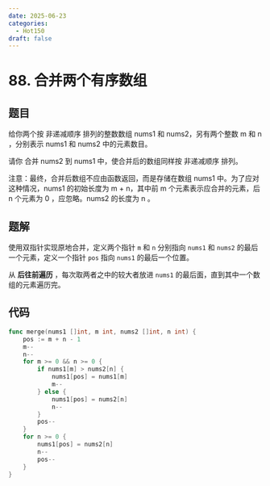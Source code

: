 ```yaml
---
date: 2025-06-23
categories:
  - Hot150
draft: false
---
```


# 88. 合并两个有序数组

## 题目

给你两个按 非递减顺序 排列的整数数组 nums1 和 nums2，另有两个整数 m 和 n ，分别表示 nums1 和 nums2 中的元素数目。

请你 合并 nums2 到 nums1 中，使合并后的数组同样按 非递减顺序 排列。

注意：最终，合并后数组不应由函数返回，而是存储在数组 nums1 中。为了应对这种情况，nums1 的初始长度为 m + n，其中前 m 个元素表示应合并的元素，后 n 个元素为 0 ，应忽略。nums2 的长度为 n 。

<!-- more -->

## 题解

使用双指针实现原地合并，定义两个指针 `m` 和 `n` 分别指向 `nums1` 和 `nums2` 的最后一个元素，定义一个指针 `pos` 指向 `nums1` 的最后一个位置。

从 **后往前遍历** ，每次取两者之中的较大者放进 `nums1` 的最后面，直到其中一个数组的元素遍历完。

## 代码
```go
func merge(nums1 []int, m int, nums2 []int, n int) {
    pos := m + n - 1
    m--
    n--
    for m >= 0 && n >= 0 {
        if nums1[m] > nums2[n] {
            nums1[pos] = nums1[m]
            m--
        } else {
            nums1[pos] = nums2[n]
            n--
        }
        pos--
    }
    for n >= 0 {
        nums1[pos] = nums2[n]
        n--
        pos--
    }
}
```